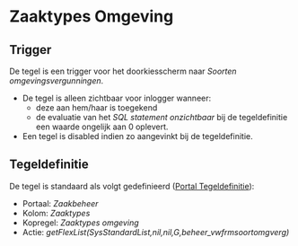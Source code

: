 # Zaaktypes Omgeving

## Trigger

De tegel is een trigger voor het doorkiesscherm naar *Soorten omgevingsvergunningen*.

* De tegel is alleen zichtbaar voor inlogger wanneer:
  * deze aan hem/haar is toegekend
  * de evaluatie van het *SQL statement onzichtbaar* bij de tegeldefinitie een waarde ongelijk aan 0 oplevert.
* Een tegel is disabled indien zo aangevinkt bij de tegeldefinitie.

## Tegeldefinitie

De tegel is standaard als volgt gedefinieerd ([Portal Tegeldefinitie](../../../../instellen_inrichten/portaldefinitie/portal_tegel.md)):

* Portaal: *Zaakbeheer*
* Kolom: *Zaaktypes*
* Kopregel: *Zaaktypes omgeving*
* Actie: *getFlexList(SysStandardList,nil,nil,G,beheer_vwfrmsoortomgverg)*
